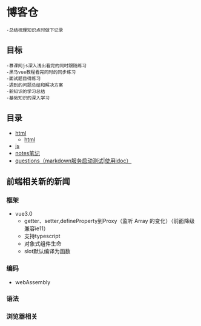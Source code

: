 # 博客仓
    -总结梳理知识点时做下记录
## 目标
    -慕课网js深入浅出看完的同时跟随练习
    -黑马vue教程看完同时的同步练习
    -面试题目得练习
    -遇到的问题总结和解决方案
    -新知识的学习总结
    -基础知识的深入学习
## 目录
* [html](/html-test)
  + [html](/html-test/)
* [js](/js-native)
* [notes笔记](/readme-notes)
* [questions（markdown服务启动测试|使用idoc）](/questions)

## 前端相关新的新闻

### 框架

* vue3.0
  * getter、setter,defineProperty到Proxy（监听 Array 的变化）（前面降级兼容ie11）
  * 支持typescript
  * 对象式组件生命
  * slot默认编译为函数

### 编码

* webAssembly

### 语法

### 浏览器相关
